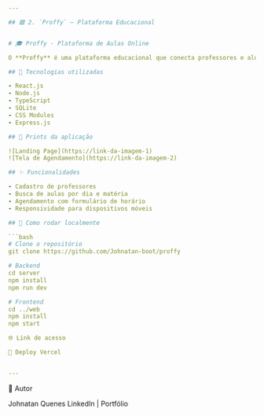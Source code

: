 ```yaml
---

## 🟩 2. `Proffy` – Plataforma Educacional


# 🎓 Proffy - Plataforma de Aulas Online

O **Proffy** é uma plataforma educacional que conecta professores e alunos, permitindo o agendamento de aulas de forma prática. Criado durante a NLW (Next Level Week) da Rocketseat.

## 🧰 Tecnologias utilizadas

- React.js
- Node.js
- TypeScript
- SQLite
- CSS Modules
- Express.js

## 📸 Prints da aplicação

![Landing Page](https://link-da-imagem-1)
![Tela de Agendamento](https://link-da-imagem-2)

## ✨ Funcionalidades

- Cadastro de professores
- Busca de aulas por dia e matéria
- Agendamento com formulário de horário
- Responsividade para dispositivos móveis

## 🚀 Como rodar localmente

```bash
# Clone o repositório
git clone https://github.com/Johnatan-boot/proffy

# Backend
cd server
npm install
npm run dev

# Frontend
cd ../web
npm install
npm start

🌐 Link de acesso

🔗 Deploy Vercel


---
```


👤 Autor

Johnatan Quenes
LinkedIn | Portfólio
